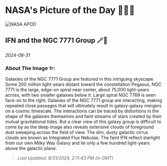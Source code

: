 
# NASA's Picture of the Day 🧑‍🚀💫

  ![NASA APOD](https://apod.nasa.gov/apod/image/2408/NGC7769_70_71_Mandel.jpg)
  
  ## IFN and the NGC 7771 Group 🪄🌌
  
  _2024-08-31_
  
  ### About The Image ✨: 
  
  Galaxies of the NGC 7771 Group are featured in this intriguing skyscape. Some 200 million light-years distant toward the constellation Pegasus, NGC 7771 is the large, edge-on spiral near center, about 75,000 light-years across, with two smaller galaxies below it. Large spiral NGC 7769 is seen face-on to the right. Galaxies of the NGC 7771 group are interacting, making repeated close passages that will ultimately result in galaxy-galaxy mergers on a cosmic timescale. The interactions can be traced by distortions in the shape of the galaxies themselves and faint streams of stars created by their mutual gravitational tides. But a clear view of this galaxy group is difficult to come by as the deep image also reveals extensive clouds of foreground dust sweeping across the field of view. The dim, dusty galactic cirrus clouds are known as Integrated Flux Nebulae. The faint IFN reflect starlight from our own Milky Way Galaxy and lie only a few hundred light-years above the galactic plane.
  
  
  
  > _Last Updated: 8/31/2024, 2:11:43 PM (in GMT)_
  